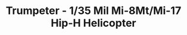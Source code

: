 ---
layout: product
title: "Trumpeter - 1/35 Mil Mi-8Mt/Mi-17 Hip-H Helicopter"
price: "10000" 
desc: "N/A"
img_path: "/assets/img/TRU05102.webp"
brand: "N/A"
available: false
special_offer: false
new: false
soon: false
cat: "010000"
subcat: "013400"
subsubcat: "0N/A"
sifra: "TRU05102"
popular: false
---